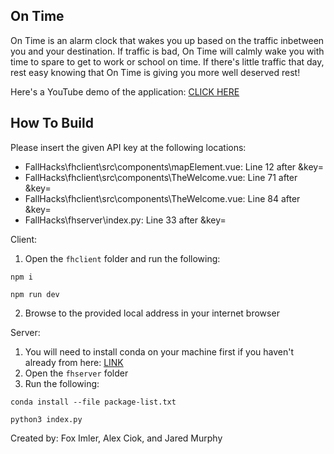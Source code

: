 ## On Time

On Time is an alarm clock that wakes you up based on the traffic inbetween you and your destination. If traffic is bad, On Time will calmly wake you with time to spare to get to work or school on time. If there's little traffic that day, rest easy knowing that On Time is giving you more well deserved rest!

Here's a YouTube demo of the application: [CLICK HERE](https://youtu.be/Kjkl1a1uWkM)

## How To Build

Please insert the given API key at the following locations:

- FallHacks\fhclient\src\components\mapElement.vue: Line 12 after &key=
- FallHacks\fhclient\src\components\TheWelcome.vue: Line 71 after &key=
- FallHacks\fhclient\src\components\TheWelcome.vue: Line 84 after &key=
- FallHacks\fhserver\index.py: Line 33 after &key=

Client:
1. Open the ```fhclient``` folder and run the following:

```npm i```

```npm run dev```

2. Browse to the provided local address in your internet browser

Server:
1. You will need to install conda on your machine first if you haven't already from here: [LINK](https://conda.io/projects/conda/en/latest/user-guide/install/index.html)
2. Open the ```fhserver``` folder
3. Run the following:

```conda install --file package-list.txt```

```python3 index.py```

Created by: Fox Imler, Alex Ciok, and Jared Murphy

